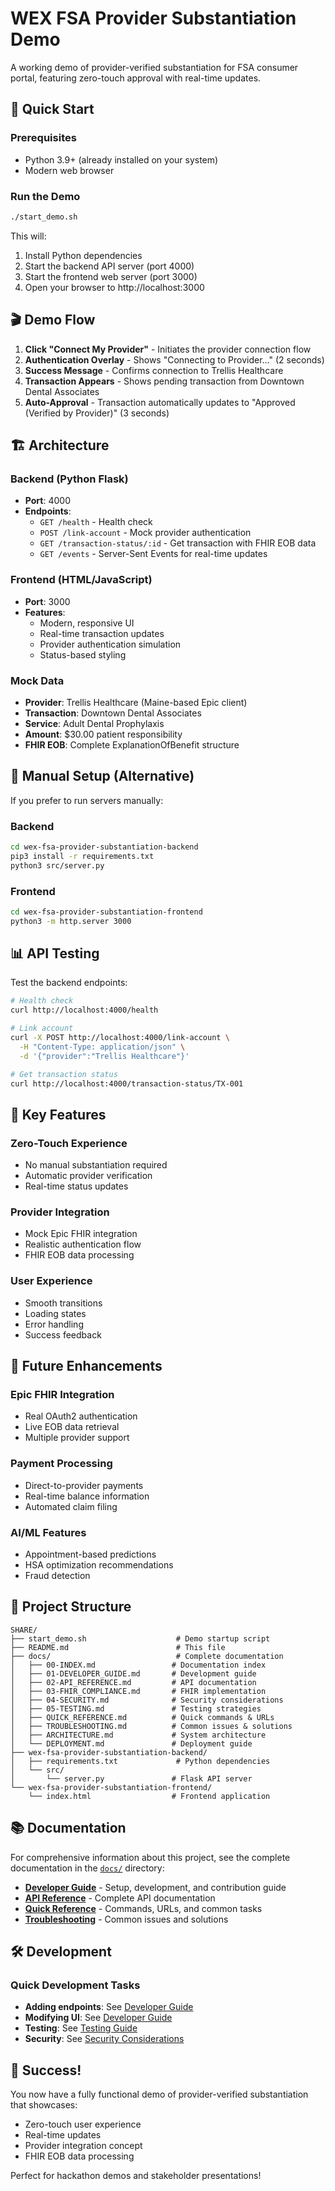 # WEX FSA Provider Substantiation Demo

A working demo of provider-verified substantiation for FSA consumer portal, featuring zero-touch approval with real-time updates.

## 🚀 Quick Start

### Prerequisites
- Python 3.9+ (already installed on your system)
- Modern web browser

### Run the Demo
```bash
./start_demo.sh
```

This will:
1. Install Python dependencies
2. Start the backend API server (port 4000)
3. Start the frontend web server (port 3000)
4. Open your browser to http://localhost:3000

## 🎬 Demo Flow

1. **Click "Connect My Provider"** - Initiates the provider connection flow
2. **Authentication Overlay** - Shows "Connecting to Provider..." (2 seconds)
3. **Success Message** - Confirms connection to Trellis Healthcare
4. **Transaction Appears** - Shows pending transaction from Downtown Dental Associates
5. **Auto-Approval** - Transaction automatically updates to "Approved (Verified by Provider)" (3 seconds)

## 🏗️ Architecture

### Backend (Python Flask)
- **Port**: 4000
- **Endpoints**:
  - `GET /health` - Health check
  - `POST /link-account` - Mock provider authentication
  - `GET /transaction-status/:id` - Get transaction with FHIR EOB data
  - `GET /events` - Server-Sent Events for real-time updates

### Frontend (HTML/JavaScript)
- **Port**: 3000
- **Features**:
  - Modern, responsive UI
  - Real-time transaction updates
  - Provider authentication simulation
  - Status-based styling

### Mock Data
- **Provider**: Trellis Healthcare (Maine-based Epic client)
- **Transaction**: Downtown Dental Associates
- **Service**: Adult Dental Prophylaxis
- **Amount**: $30.00 patient responsibility
- **FHIR EOB**: Complete ExplanationOfBenefit structure

## 🔧 Manual Setup (Alternative)

If you prefer to run servers manually:

### Backend
```bash
cd wex-fsa-provider-substantiation-backend
pip3 install -r requirements.txt
python3 src/server.py
```

### Frontend
```bash
cd wex-fsa-provider-substantiation-frontend
python3 -m http.server 3000
```

## 📊 API Testing

Test the backend endpoints:

```bash
# Health check
curl http://localhost:4000/health

# Link account
curl -X POST http://localhost:4000/link-account \
  -H "Content-Type: application/json" \
  -d '{"provider":"Trellis Healthcare"}'

# Get transaction status
curl http://localhost:4000/transaction-status/TX-001
```

## 🎯 Key Features

### Zero-Touch Experience
- No manual substantiation required
- Automatic provider verification
- Real-time status updates

### Provider Integration
- Mock Epic FHIR integration
- Realistic authentication flow
- FHIR EOB data processing

### User Experience
- Smooth transitions
- Loading states
- Error handling
- Success feedback

## 🔮 Future Enhancements

### Epic FHIR Integration
- Real OAuth2 authentication
- Live EOB data retrieval
- Multiple provider support

### Payment Processing
- Direct-to-provider payments
- Real-time balance information
- Automated claim filing

### AI/ML Features
- Appointment-based predictions
- HSA optimization recommendations
- Fraud detection

## 📁 Project Structure

```
SHARE/
├── start_demo.sh                    # Demo startup script
├── README.md                        # This file
├── docs/                            # Complete documentation
│   ├── 00-INDEX.md                 # Documentation index
│   ├── 01-DEVELOPER_GUIDE.md       # Development guide
│   ├── 02-API_REFERENCE.md         # API documentation
│   ├── 03-FHIR_COMPLIANCE.md       # FHIR implementation
│   ├── 04-SECURITY.md              # Security considerations
│   ├── 05-TESTING.md               # Testing strategies
│   ├── QUICK_REFERENCE.md          # Quick commands & URLs
│   ├── TROUBLESHOOTING.md          # Common issues & solutions
│   ├── ARCHITECTURE.md             # System architecture
│   └── DEPLOYMENT.md               # Deployment guide
├── wex-fsa-provider-substantiation-backend/
│   ├── requirements.txt             # Python dependencies
│   └── src/
│       └── server.py               # Flask API server
└── wex-fsa-provider-substantiation-frontend/
    └── index.html                  # Frontend application
```

## 📚 Documentation

For comprehensive information about this project, see the complete documentation in the [`docs/`](docs/) directory:

- **[Developer Guide](docs/01-DEVELOPER_GUIDE.md)** - Setup, development, and contribution guide
- **[API Reference](docs/02-API_REFERENCE.md)** - Complete API documentation
- **[Quick Reference](docs/QUICK_REFERENCE.md)** - Commands, URLs, and common tasks
- **[Troubleshooting](docs/TROUBLESHOOTING.md)** - Common issues and solutions

## 🛠️ Development

### Quick Development Tasks
- **Adding endpoints**: See [Developer Guide](docs/01-DEVELOPER_GUIDE.md#adding-new-features)
- **Modifying UI**: See [Developer Guide](docs/01-DEVELOPER_GUIDE.md#frontend-features)
- **Testing**: See [Testing Guide](docs/05-TESTING.md)
- **Security**: See [Security Considerations](docs/04-SECURITY.md)

## 🎉 Success!

You now have a fully functional demo of provider-verified substantiation that showcases:
- Zero-touch user experience
- Real-time updates
- Provider integration concept
- FHIR EOB data processing

Perfect for hackathon demos and stakeholder presentations!
